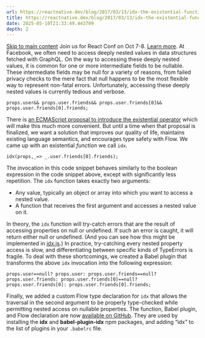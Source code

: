 ```yaml
---
url: https://reactnative.dev/blog/2017/03/13/idx-the-existential-function
title: https://reactnative.dev/blog/2017/03/13/idx-the-existential-function
date: 2025-05-10T21:33:49.443709
depth: 2
---
```


[Skip to main content](https://reactnative.dev/blog/2017/03/13/idx-the-existential-function#__docusaurus_skipToContent_fallback)
Join us for React Conf on Oct 7-8. [Learn more](https://conf.react.dev).
At Facebook, we often need to access deeply nested values in data structures fetched with GraphQL. On the way to accessing these deeply nested values, it is common for one or more intermediate fields to be nullable. These intermediate fields may be null for a variety of reasons, from failed privacy checks to the mere fact that null happens to be the most flexible way to represent non-fatal errors.
Unfortunately, accessing these deeply nested values is currently tedious and verbose.
```
props.user&& props.user.friends&& props.user.friends[0]&& props.user.friends[0].friends;
```

There is [an ECMAScript proposal to introduce the existential operator](https://github.com/claudepache/es-optional-chaining) which will make this much more convenient. But until a time when that proposal is finalized, we want a solution that improves our quality of life, maintains existing language semantics, and encourages type safety with Flow.
We came up with an existential _function_ we call `idx`.
```
idx(props,_=> _.user.friends[0].friends);
```

The invocation in this code snippet behaves similarly to the boolean expression in the code snippet above, except with significantly less repetition. The `idx` function takes exactly two arguments:
  * Any value, typically an object or array into which you want to access a nested value.
  * A function that receives the first argument and accesses a nested value on it.


In theory, the `idx` function will try-catch errors that are the result of accessing properties on null or undefined. If such an error is caught, it will return either null or undefined. (And you can see how this might be implemented in [idx.js](https://github.com/facebookincubator/idx/blob/master/packages/idx/src/idx.js).)
In practice, try-catching every nested property access is slow, and differentiating between specific kinds of TypeErrors is fragile. To deal with these shortcomings, we created a Babel plugin that transforms the above `idx` invocation into the following expression:
```
props.user==null? props.user: props.user.friends==null? props.user.friends: props.user.friends[0]==null? props.user.friends[0]: props.user.friends[0].friends;
```

Finally, we added a custom Flow type declaration for `idx` that allows the traversal in the second argument to be properly type-checked while permitting nested access on nullable properties.
The function, Babel plugin, and Flow declaration are now [available on GitHub](https://github.com/facebookincubator/idx). They are used by installing the **idx** and **babel-plugin-idx** npm packages, and adding “idx” to the list of plugins in your `.babelrc` file.

